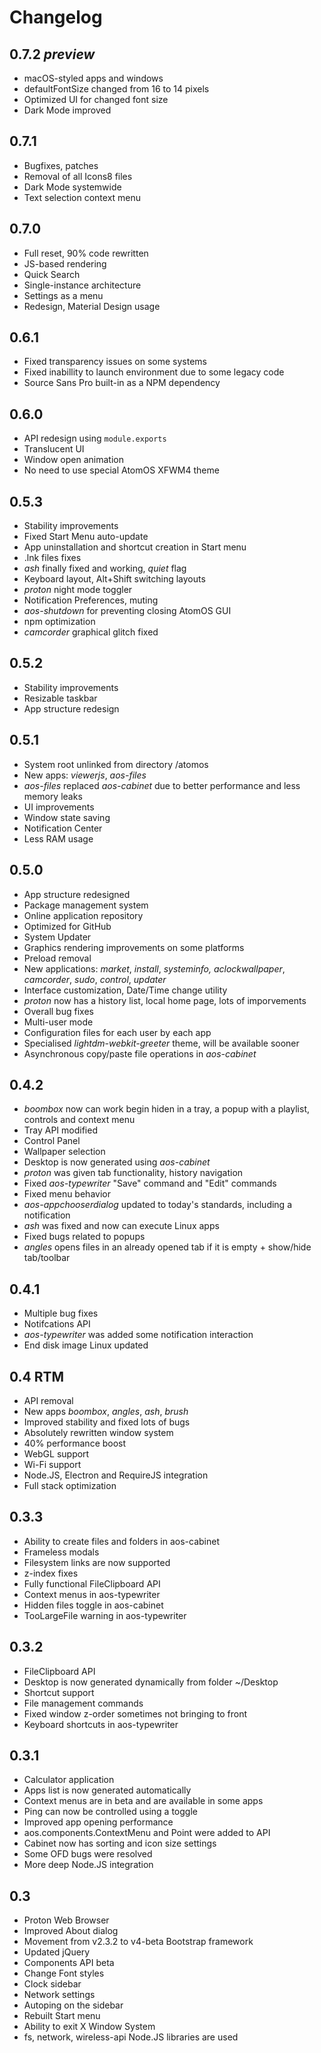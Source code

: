 # Changelog

## 0.7.2 _preview_
 - macOS-styled apps and windows
 - defaultFontSize changed from 16 to 14 pixels
 - Optimized UI for changed font size
 - Dark Mode improved
 
## 0.7.1
 - Bugfixes, patches
 - Removal of all Icons8 files
 - Dark Mode systemwide
 - Text selection context menu

## 0.7.0
 - Full reset, 90% code rewritten
 - JS-based rendering
 - Quick Search
 - Single-instance architecture
 - Settings as a menu
 - Redesign, Material Design usage

## 0.6.1
 - Fixed transparency issues on some systems
 - Fixed inabillity to launch environment due to some legacy code
 - Source Sans Pro built-in as a NPM dependency

## 0.6.0
 - API redesign using `module.exports`
 - Translucent UI
 - Window open animation
 - No need to use special AtomOS XFWM4 theme

## 0.5.3
 - Stability improvements
 - Fixed Start Menu auto-update
 - App uninstallation and shortcut creation in Start menu
 - .lnk files fixes
 - _ash_ finally fixed and working, _quiet_ flag
 - Keyboard layout, Alt+Shift switching layouts
 - _proton_ night mode toggler
 - Notification Preferences, muting
 - _aos-shutdown_ for preventing closing AtomOS GUI
 - npm optimization
 - _camcorder_ graphical glitch fixed
 
## 0.5.2
 - Stability improvements
 - Resizable taskbar
 - App structure redesign
 
## 0.5.1
 - System root unlinked from directory /atomos
 - New apps: _viewerjs_, _aos-files_
 - _aos-files_ replaced _aos-cabinet_ due to better performance and less memory leaks
 - UI improvements
 - Window state saving
 - Notification Center
 - Less RAM usage

## 0.5.0
 - App structure redesigned
 - Package management system
 - Online application repository
 - Optimized for GitHub
 - System Updater
 - Graphics rendering improvements on some platforms
 - Preload removal
 - New applications: _market_, _install_, _systeminfo_*, _aclockwallpaper_*, _camcorder_, _sudo_, _control_, _updater_
 - Interface customization, Date/Time change utility
 - _proton_ now has a history list, local home page, lots of imporvements
 - Overall bug fixes
 - Multi-user mode
 - Configuration files for each user by each app
 - Specialised _lightdm-webkit-greeter_ theme, will be available sooner
 - Asynchronous copy/paste file operations in _aos-cabinet_
 
## 0.4.2
 - _boombox_ now can work begin hiden in a tray, a popup with a playlist, controls and context menu
 - Tray API modified
 - Control Panel
 - Wallpaper selection
 - Desktop is now generated using _aos-cabinet_
 - _proton_ was given tab functionality, history navigation
 - Fixed _aos-typewriter_ "Save" command and "Edit" commands
 - Fixed menu behavior
 - _aos-appchooserdialog_ updated to today's standards, including a notification
 - _ash_ was fixed and now can execute Linux apps
 - Fixed bugs related to popups
 - _angles_ opens files in an already opened tab if it is empty + show/hide tab/toolbar
 
## 0.4.1
 - Multiple bug fixes
 - Notifcations API
 - _aos-typewriter_ was added some notification interaction
 - End disk image Linux updated

## 0.4 RTM
 - API removal
 - New apps _boombox_, _angles_, _ash_, _brush_
 - Improved stability and fixed lots of bugs
 - Absolutely rewritten window system
 - 40% performance boost
 - WebGL support
 - Wi-Fi support
 - Node.JS, Electron and RequireJS integration
 - Full stack optimization
 
## 0.3.3
 - Ability to create files and folders in aos-cabinet
 - Frameless modals
 - Filesystem links are now supported
 - z-index fixes
 - Fully functional FileClipboard API
 - Context menus in aos-typewriter
 - Hidden files toggle in aos-cabinet
 - TooLargeFile warning in aos-typewriter

## 0.3.2
 - FileClipboard API
 - Desktop is now generated dynamically from folder ~/Desktop
 - Shortcut support
 - File management commands
 - Fixed window z-order sometimes not bringing to front
 - Keyboard shortcuts in aos-typewriter
## 0.3.1
 - Calculator application
 - Apps list is now generated automatically
 - Context menus are in beta and are available in some apps
 - Ping can now be controlled using a toggle
 - Improved app opening performance
 - aos.components.ContextMenu and Point were added to API
 - Cabinet now has sorting and icon size settings
 - Some OFD bugs were resolved
 - More deep Node.JS integration
## 0.3
 - Proton Web Browser
 - Improved About dialog
 - Movement from v2.3.2 to v4-beta Bootstrap framework
 - Updated jQuery
 - Components API beta
 - Change Font styles
 - Clock sidebar
 - Network settings
 - Autoping on the sidebar
 - Rebuilt Start menu
 - Ability to exit X Window System
 - fs, network, wireless-api Node.JS libraries are used
